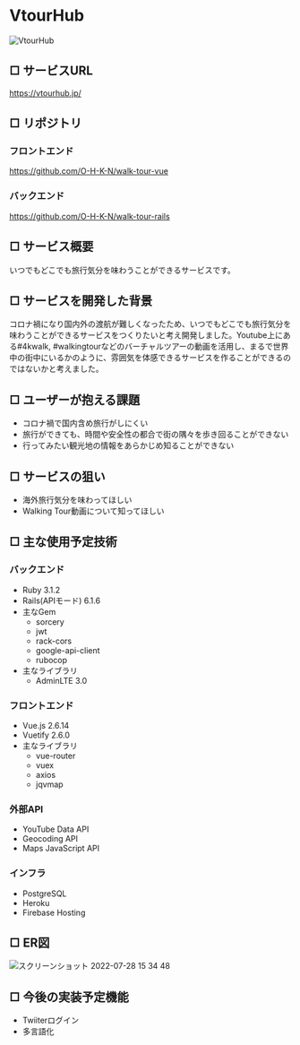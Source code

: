 # VtourHub

![VtourHub](https://user-images.githubusercontent.com/81758321/181432581-694bcbc5-3d4c-47b0-bd7e-a79180acf9b5.png)

## □ サービスURL
https://vtourhub.jp/

## □ リポジトリ

### フロントエンド
https://github.com/O-H-K-N/walk-tour-vue

### バックエンド
https://github.com/O-H-K-N/walk-tour-rails

## □ サービス概要
いつでもどこでも旅行気分を味わうことができるサービスです。

## □ サービスを開発した背景
コロナ禍になり国内外の渡航が難しくなったため、いつでもどこでも旅行気分を味わうことができるサービスをつくりたいと考え開発しました。Youtube上にある#4kwalk, #walkingtourなどのバーチャルツアーの動画を活用し、まるで世界中の街中にいるかのように、雰囲気を体感できるサービスを作ることができるのではないかと考えました。

## □ ユーザーが抱える課題
- コロナ禍で国内含め旅行がしにくい
- 旅行ができても、時間や安全性の都合で街の隅々を歩き回ることができない
- 行ってみたい観光地の情報をあらかじめ知ることができない

## □ サービスの狙い
- 海外旅行気分を味わってほしい
- Walking Tour動画について知ってほしい

## □ 主な使用予定技術
### バックエンド
- Ruby 3.1.2
- Rails(APIモード) 6.1.6
- 主なGem
  - sorcery
  - jwt
  - rack-cors
  - google-api-client
  - rubocop
- 主なライブラリ
  - AdminLTE 3.0
  
### フロントエンド
- Vue.js 2.6.14
- Vuetify 2.6.0
- 主なライブラリ
  - vue-router
  - vuex
  - axios
  - jqvmap

### 外部API
- YouTube Data API
- Geocoding API
- Maps JavaScript API

### インフラ
- PostgreSQL
- Heroku
- Firebase Hosting

## □ ER図

![スクリーンショット 2022-07-28 15 34 48](https://user-images.githubusercontent.com/81758321/181437090-edbbb467-8be9-407a-bf01-b716bba9b7b0.png)

## □ 今後の実装予定機能
- Twiiterログイン
- 多言語化


